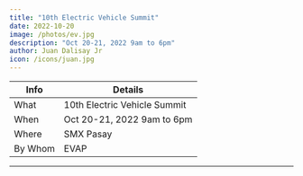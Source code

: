 ```yaml
---
title: "10th Electric Vehicle Summit"
date: 2022-10-20
image: /photos/ev.jpg
description: "Oct 20-21, 2022 9am to 6pm"
author: Juan Dalisay Jr
icon: /icons/juan.jpg
---
```


<!-- Tuesday, August 9, 2022 -->


Info | Details 
--- | ---
What | 10th Electric Vehicle Summit
When | Oct 20-21, 2022 9am to 6pm
Where | SMX Pasay
By Whom | EVAP
---

